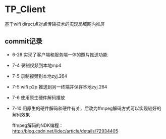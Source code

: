 # TP_Client

基于wifi direct点对点传输技术的实现局域网内推屏 

## commit记录
- 6-28 实现了客户端和服务端一体的照片推送功能
- 7-4  录制视频到本地mp4
- 7-5  录制视频到本地zyj.264
- 7-5  wifi p2p 推送到另一终端并保存本地zyj.264
- 7-6  使用原生硬件解码播放
- 7-10 用原生的硬件解码和硬件有关，后改为ffmpeg解码方式可以实现较好的解码效果

  ffmpeg解码的NDK编程：http://blog.csdn.net/lidec/article/details/72934405
